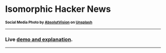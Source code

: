 # Isomorphic Hacker News

<sup>**Social Media Photo by [AbsolutVision](https://unsplash.com/@freegraphictoday) on [Unsplash](https://unsplash.com/)**</sup>

- - -

### Live [demo and explanation](https://webreflection.github.io/hn/about/).

- - -
